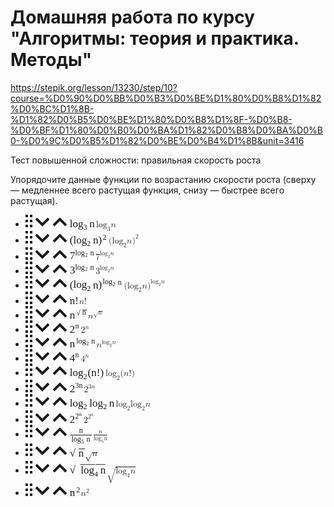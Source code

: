 # Домашняя работа по курсу "Алгоритмы: теория и практика. Методы" 
https://stepik.org/lesson/13230/step/10?course=%D0%90%D0%BB%D0%B3%D0%BE%D1%80%D0%B8%D1%82%D0%BC%D1%8B-%D1%82%D0%B5%D0%BE%D1%80%D0%B8%D1%8F-%D0%B8-%D0%BF%D1%80%D0%B0%D0%BA%D1%82%D0%B8%D0%BA%D0%B0-%D0%9C%D0%B5%D1%82%D0%BE%D0%B4%D1%8B&unit=3416

Тест повышенной сложности: правильная скорость роста

Упорядочите данные функции по возрастанию скорости роста (сверху — медленнее всего растущая функция, снизу — быстрее всего растущая).

  <div id="ember5685" class="ember-view"><ul id="ember5694" class="ember-view sortable-list"><li id="ember5767" draggable="true" class="ember-view sortable-item">      <div class="sortable-item__inner-box">
      <span id="ember5768" class="ember-view svg-icon dragndrop_icon"><svg xmlns="http://www.w3.org/2000/svg" width="11" height="20" viewBox="0 0 11 20"><path fill="none" stroke="currentcolor" stroke-width="4" stroke-miterlimit="10" d="M0 2h4M0 10h4M0 18h4M7 2h4M7 10h4M7 18h4"></path></svg></span>
      <span class="sortable-item__arrow-down" data-ember-action="5769"><span id="ember5770" class="ember-view svg-icon down_arrow_icon"><svg xmlns="http://www.w3.org/2000/svg" width="24" height="16" viewBox="-0.475 -0.477 24 16"><path fill="none" stroke="currentcolor" stroke-width="4" stroke-miterlimit="10" d="M1.525 1.523l10 10 10-10"></path></svg></span></span>
      <span class="sortable-item__arrow-up" data-ember-action="5771"><span id="ember5772" class="ember-view svg-icon up_arrow_icon"><svg xmlns="http://www.w3.org/2000/svg" width="24" height="16" viewBox="-0.51 -0.479 24 16"><path fill="none" stroke="currentcolor" stroke-width="4" stroke-miterlimit="10" d="M21.49 12.52l-10-10-10 10"></path></svg></span></span>
    <span class="sortable-item__text"><span class="MathJax_Preview" style="color: inherit;"></span><span class="MathJax" id="MathJax-Element-14-Frame" tabindex="0" style="position: relative;" data-mathml="<math xmlns=&quot;http://www.w3.org/1998/Math/MathML&quot;><msub><mi>log</mi><mn>3</mn></msub><mo>&amp;#x2061;</mo><mi>n</mi></math>" role="presentation"><nobr aria-hidden="true"><span class="math" id="MathJax-Span-125" role="math" style="width: 3.025em; display: inline-block;"><span style="display: inline-block; position: relative; width: 2.462em; height: 0px; font-size: 122%;"><span style="position: absolute; clip: rect(1.386em 1002.46em 2.666em -999.997em); top: -2.252em; left: 0.003em;"><span class="mrow" id="MathJax-Span-126"><span class="msubsup" id="MathJax-Span-127"><span style="display: inline-block; position: relative; width: 1.693em; height: 0px;"><span style="position: absolute; clip: rect(3.128em 1001.28em 4.357em -999.997em); top: -3.993em; left: 0.003em;"><span class="mi" id="MathJax-Span-128" style="font-family: MathJax_Main;">log</span><span style="display: inline-block; width: 0px; height: 3.998em;"></span></span><span style="position: absolute; top: -3.737em; left: 1.283em;"><span class="mn" id="MathJax-Span-129" style="font-size: 70.7%; font-family: MathJax_Main;">3</span><span style="display: inline-block; width: 0px; height: 3.998em;"></span></span></span></span><span class="mo" id="MathJax-Span-130"></span><span class="mi" id="MathJax-Span-131" style="font-family: MathJax_Math-italic; padding-left: 0.156em;">n</span></span><span style="display: inline-block; width: 0px; height: 2.257em;"></span></span></span><span style="display: inline-block; overflow: hidden; vertical-align: -0.372em; border-left: 0px solid; width: 0px; height: 1.316em;"></span></span></nobr><span class="MJX_Assistive_MathML" role="presentation"><math xmlns="http://www.w3.org/1998/Math/MathML"><msub><mi>log</mi><mn>3</mn></msub><mo>⁡</mo><mi>n</mi></math></span></span><script type="math/tex" id="MathJax-Element-14">\log_3n</script></span>
  </div>


</li><li id="ember5732" draggable="true" class="ember-view sortable-item">      <div class="sortable-item__inner-box">
      <span id="ember5733" class="ember-view svg-icon dragndrop_icon"><svg xmlns="http://www.w3.org/2000/svg" width="11" height="20" viewBox="0 0 11 20"><path fill="none" stroke="currentcolor" stroke-width="4" stroke-miterlimit="10" d="M0 2h4M0 10h4M0 18h4M7 2h4M7 10h4M7 18h4"></path></svg></span>
      <span class="sortable-item__arrow-down" data-ember-action="5734"><span id="ember5735" class="ember-view svg-icon down_arrow_icon"><svg xmlns="http://www.w3.org/2000/svg" width="24" height="16" viewBox="-0.475 -0.477 24 16"><path fill="none" stroke="currentcolor" stroke-width="4" stroke-miterlimit="10" d="M1.525 1.523l10 10 10-10"></path></svg></span></span>
      <span class="sortable-item__arrow-up" data-ember-action="5736"><span id="ember5737" class="ember-view svg-icon up_arrow_icon"><svg xmlns="http://www.w3.org/2000/svg" width="24" height="16" viewBox="-0.51 -0.479 24 16"><path fill="none" stroke="currentcolor" stroke-width="4" stroke-miterlimit="10" d="M21.49 12.52l-10-10-10 10"></path></svg></span></span>
    <span class="sortable-item__text"><span class="MathJax_Preview" style="color: inherit;"></span><span class="MathJax" id="MathJax-Element-9-Frame" tabindex="0" style="position: relative;" data-mathml="<math xmlns=&quot;http://www.w3.org/1998/Math/MathML&quot;><mo stretchy=&quot;false&quot;>(</mo><msub><mi>log</mi><mn>2</mn></msub><mo>&amp;#x2061;</mo><mi>n</mi><msup><mo stretchy=&quot;false&quot;>)</mo><mn>2</mn></msup></math>" role="presentation"><nobr aria-hidden="true"><span class="math" id="MathJax-Span-89" role="math" style="width: 4.46em; display: inline-block;"><span style="display: inline-block; position: relative; width: 3.64em; height: 0px; font-size: 122%;"><span style="position: absolute; clip: rect(1.283em 1003.64em 2.666em -999.997em); top: -2.252em; left: 0.003em;"><span class="mrow" id="MathJax-Span-90"><span class="mo" id="MathJax-Span-91" style="font-family: MathJax_Main;">(</span><span class="msubsup" id="MathJax-Span-92"><span style="display: inline-block; position: relative; width: 1.693em; height: 0px;"><span style="position: absolute; clip: rect(3.128em 1001.28em 4.357em -999.997em); top: -3.993em; left: 0.003em;"><span class="mi" id="MathJax-Span-93" style="font-family: MathJax_Main;">log</span><span style="display: inline-block; width: 0px; height: 3.998em;"></span></span><span style="position: absolute; top: -3.737em; left: 1.283em;"><span class="mn" id="MathJax-Span-94" style="font-size: 70.7%; font-family: MathJax_Main;">2</span><span style="display: inline-block; width: 0px; height: 3.998em;"></span></span></span></span><span class="mo" id="MathJax-Span-95"></span><span class="mi" id="MathJax-Span-96" style="font-family: MathJax_Math-italic; padding-left: 0.156em;">n</span><span class="msubsup" id="MathJax-Span-97"><span style="display: inline-block; position: relative; width: 0.822em; height: 0px;"><span style="position: absolute; clip: rect(3.076em 1000.31em 4.408em -999.997em); top: -3.993em; left: 0.003em;"><span class="mo" id="MathJax-Span-98" style="font-family: MathJax_Main;">)</span><span style="display: inline-block; width: 0px; height: 3.998em;"></span></span><span style="position: absolute; top: -4.352em; left: 0.412em;"><span class="mn" id="MathJax-Span-99" style="font-size: 70.7%; font-family: MathJax_Main;">2</span><span style="display: inline-block; width: 0px; height: 3.998em;"></span></span></span></span></span><span style="display: inline-block; width: 0px; height: 2.257em;"></span></span></span><span style="display: inline-block; overflow: hidden; vertical-align: -0.372em; border-left: 0px solid; width: 0px; height: 1.441em;"></span></span></nobr><span class="MJX_Assistive_MathML" role="presentation"><math xmlns="http://www.w3.org/1998/Math/MathML"><mo stretchy="false">(</mo><msub><mi>log</mi><mn>2</mn></msub><mo>⁡</mo><mi>n</mi><msup><mo stretchy="false">)</mo><mn>2</mn></msup></math></span></span><script type="math/tex" id="MathJax-Element-9">(\log_2n)^2</script></span>
  </div>


</li><li id="ember5711" draggable="true" class="ember-view sortable-item">      <div class="sortable-item__inner-box">
      <span id="ember5712" class="ember-view svg-icon dragndrop_icon"><svg xmlns="http://www.w3.org/2000/svg" width="11" height="20" viewBox="0 0 11 20"><path fill="none" stroke="currentcolor" stroke-width="4" stroke-miterlimit="10" d="M0 2h4M0 10h4M0 18h4M7 2h4M7 10h4M7 18h4"></path></svg></span>
      <span class="sortable-item__arrow-down" data-ember-action="5713"><span id="ember5714" class="ember-view svg-icon down_arrow_icon"><svg xmlns="http://www.w3.org/2000/svg" width="24" height="16" viewBox="-0.475 -0.477 24 16"><path fill="none" stroke="currentcolor" stroke-width="4" stroke-miterlimit="10" d="M1.525 1.523l10 10 10-10"></path></svg></span></span>
      <span class="sortable-item__arrow-up" data-ember-action="5715"><span id="ember5716" class="ember-view svg-icon up_arrow_icon"><svg xmlns="http://www.w3.org/2000/svg" width="24" height="16" viewBox="-0.51 -0.479 24 16"><path fill="none" stroke="currentcolor" stroke-width="4" stroke-miterlimit="10" d="M21.49 12.52l-10-10-10 10"></path></svg></span></span>
    <span class="sortable-item__text"><span class="MathJax_Preview" style="color: inherit;"></span><span class="MathJax" id="MathJax-Element-6-Frame" tabindex="0" style="position: relative;" data-mathml="<math xmlns=&quot;http://www.w3.org/1998/Math/MathML&quot;><msup><mn>7</mn><mrow class=&quot;MJX-TeXAtom-ORD&quot;><msub><mi>log</mi><mn>2</mn></msub><mo>&amp;#x2061;</mo><mi>n</mi></mrow></msup></math>" role="presentation"><nobr aria-hidden="true"><span class="math" id="MathJax-Span-50" role="math" style="width: 2.974em; display: inline-block;"><span style="display: inline-block; position: relative; width: 2.41em; height: 0px; font-size: 122%;"><span style="position: absolute; clip: rect(1.232em 1002.41em 2.41em -999.997em); top: -2.252em; left: 0.003em;"><span class="mrow" id="MathJax-Span-51"><span class="msubsup" id="MathJax-Span-52"><span style="display: inline-block; position: relative; width: 2.41em; height: 0px;"><span style="position: absolute; clip: rect(3.179em 1000.46em 4.152em -999.997em); top: -3.993em; left: 0.003em;"><span class="mn" id="MathJax-Span-53" style="font-family: MathJax_Main;">7</span><span style="display: inline-block; width: 0px; height: 3.998em;"></span></span><span style="position: absolute; top: -4.403em; left: 0.515em;"><span class="texatom" id="MathJax-Span-54"><span class="mrow" id="MathJax-Span-55"><span class="msubsup" id="MathJax-Span-56"><span style="display: inline-block; position: relative; width: 1.232em; height: 0px;"><span style="position: absolute; clip: rect(3.332em 1000.87em 4.306em -999.997em); top: -3.993em; left: 0.003em;"><span class="mi" id="MathJax-Span-57" style="font-size: 70.7%; font-family: MathJax_Main;">log</span><span style="display: inline-block; width: 0px; height: 3.998em;"></span></span><span style="position: absolute; top: -3.84em; left: 0.925em;"><span class="mn" id="MathJax-Span-58" style="font-size: 50%; font-family: MathJax_Main;">2</span><span style="display: inline-block; width: 0px; height: 3.998em;"></span></span></span></span><span class="mo" id="MathJax-Span-59" style="font-size: 70.7%;"></span><span class="mi" id="MathJax-Span-60" style="font-size: 70.7%; font-family: MathJax_Math-italic; padding-left: 0.259em;">n</span></span></span><span style="display: inline-block; width: 0px; height: 3.998em;"></span></span></span></span></span><span style="display: inline-block; width: 0px; height: 2.257em;"></span></span></span><span style="display: inline-block; overflow: hidden; vertical-align: -0.059em; border-left: 0px solid; width: 0px; height: 1.253em;"></span></span></nobr><span class="MJX_Assistive_MathML" role="presentation"><math xmlns="http://www.w3.org/1998/Math/MathML"><msup><mn>7</mn><mrow class="MJX-TeXAtom-ORD"><msub><mi>log</mi><mn>2</mn></msub><mo>⁡</mo><mi>n</mi></mrow></msup></math></span></span><script type="math/tex" id="MathJax-Element-6">7^{\log_2n}</script></span>
  </div>


</li><li id="ember5725" draggable="true" class="ember-view sortable-item">      <div class="sortable-item__inner-box">
      <span id="ember5726" class="ember-view svg-icon dragndrop_icon"><svg xmlns="http://www.w3.org/2000/svg" width="11" height="20" viewBox="0 0 11 20"><path fill="none" stroke="currentcolor" stroke-width="4" stroke-miterlimit="10" d="M0 2h4M0 10h4M0 18h4M7 2h4M7 10h4M7 18h4"></path></svg></span>
      <span class="sortable-item__arrow-down" data-ember-action="5727"><span id="ember5728" class="ember-view svg-icon down_arrow_icon"><svg xmlns="http://www.w3.org/2000/svg" width="24" height="16" viewBox="-0.475 -0.477 24 16"><path fill="none" stroke="currentcolor" stroke-width="4" stroke-miterlimit="10" d="M1.525 1.523l10 10 10-10"></path></svg></span></span>
      <span class="sortable-item__arrow-up" data-ember-action="5729"><span id="ember5730" class="ember-view svg-icon up_arrow_icon"><svg xmlns="http://www.w3.org/2000/svg" width="24" height="16" viewBox="-0.51 -0.479 24 16"><path fill="none" stroke="currentcolor" stroke-width="4" stroke-miterlimit="10" d="M21.49 12.52l-10-10-10 10"></path></svg></span></span>
    <span class="sortable-item__text"><span class="MathJax_Preview" style="color: inherit;"></span><span class="MathJax" id="MathJax-Element-8-Frame" tabindex="0" style="position: relative;" data-mathml="<math xmlns=&quot;http://www.w3.org/1998/Math/MathML&quot;><msup><mn>3</mn><mrow class=&quot;MJX-TeXAtom-ORD&quot;><msub><mi>log</mi><mn>2</mn></msub><mo>&amp;#x2061;</mo><mi>n</mi></mrow></msup></math>" role="presentation"><nobr aria-hidden="true"><span class="math" id="MathJax-Span-78" role="math" style="width: 2.974em; display: inline-block;"><span style="display: inline-block; position: relative; width: 2.41em; height: 0px; font-size: 122%;"><span style="position: absolute; clip: rect(1.232em 1002.41em 2.41em -999.997em); top: -2.252em; left: 0.003em;"><span class="mrow" id="MathJax-Span-79"><span class="msubsup" id="MathJax-Span-80"><span style="display: inline-block; position: relative; width: 2.41em; height: 0px;"><span style="position: absolute; clip: rect(3.179em 1000.46em 4.152em -999.997em); top: -3.993em; left: 0.003em;"><span class="mn" id="MathJax-Span-81" style="font-family: MathJax_Main;">3</span><span style="display: inline-block; width: 0px; height: 3.998em;"></span></span><span style="position: absolute; top: -4.403em; left: 0.515em;"><span class="texatom" id="MathJax-Span-82"><span class="mrow" id="MathJax-Span-83"><span class="msubsup" id="MathJax-Span-84"><span style="display: inline-block; position: relative; width: 1.232em; height: 0px;"><span style="position: absolute; clip: rect(3.332em 1000.87em 4.306em -999.997em); top: -3.993em; left: 0.003em;"><span class="mi" id="MathJax-Span-85" style="font-size: 70.7%; font-family: MathJax_Main;">log</span><span style="display: inline-block; width: 0px; height: 3.998em;"></span></span><span style="position: absolute; top: -3.84em; left: 0.925em;"><span class="mn" id="MathJax-Span-86" style="font-size: 50%; font-family: MathJax_Main;">2</span><span style="display: inline-block; width: 0px; height: 3.998em;"></span></span></span></span><span class="mo" id="MathJax-Span-87" style="font-size: 70.7%;"></span><span class="mi" id="MathJax-Span-88" style="font-size: 70.7%; font-family: MathJax_Math-italic; padding-left: 0.259em;">n</span></span></span><span style="display: inline-block; width: 0px; height: 3.998em;"></span></span></span></span></span><span style="display: inline-block; width: 0px; height: 2.257em;"></span></span></span><span style="display: inline-block; overflow: hidden; vertical-align: -0.059em; border-left: 0px solid; width: 0px; height: 1.253em;"></span></span></nobr><span class="MJX_Assistive_MathML" role="presentation"><math xmlns="http://www.w3.org/1998/Math/MathML"><msup><mn>3</mn><mrow class="MJX-TeXAtom-ORD"><msub><mi>log</mi><mn>2</mn></msub><mo>⁡</mo><mi>n</mi></mrow></msup></math></span></span><script type="math/tex" id="MathJax-Element-8">3^{\log_2n}</script></span>
  </div>


</li><li id="ember5718" draggable="true" class="ember-view sortable-item">      <div class="sortable-item__inner-box">
      <span id="ember5719" class="ember-view svg-icon dragndrop_icon"><svg xmlns="http://www.w3.org/2000/svg" width="11" height="20" viewBox="0 0 11 20"><path fill="none" stroke="currentcolor" stroke-width="4" stroke-miterlimit="10" d="M0 2h4M0 10h4M0 18h4M7 2h4M7 10h4M7 18h4"></path></svg></span>
      <span class="sortable-item__arrow-down" data-ember-action="5720"><span id="ember5721" class="ember-view svg-icon down_arrow_icon"><svg xmlns="http://www.w3.org/2000/svg" width="24" height="16" viewBox="-0.475 -0.477 24 16"><path fill="none" stroke="currentcolor" stroke-width="4" stroke-miterlimit="10" d="M1.525 1.523l10 10 10-10"></path></svg></span></span>
      <span class="sortable-item__arrow-up" data-ember-action="5722"><span id="ember5723" class="ember-view svg-icon up_arrow_icon"><svg xmlns="http://www.w3.org/2000/svg" width="24" height="16" viewBox="-0.51 -0.479 24 16"><path fill="none" stroke="currentcolor" stroke-width="4" stroke-miterlimit="10" d="M21.49 12.52l-10-10-10 10"></path></svg></span></span>
    <span class="sortable-item__text"><span class="MathJax_Preview" style="color: inherit;"></span><span class="MathJax" id="MathJax-Element-7-Frame" tabindex="0" style="position: relative;" data-mathml="<math xmlns=&quot;http://www.w3.org/1998/Math/MathML&quot;><mo stretchy=&quot;false&quot;>(</mo><msub><mi>log</mi><mn>2</mn></msub><mo>&amp;#x2061;</mo><mi>n</mi><msup><mo stretchy=&quot;false&quot;>)</mo><mrow class=&quot;MJX-TeXAtom-ORD&quot;><msub><mi>log</mi><mn>2</mn></msub><mo>&amp;#x2061;</mo><mi>n</mi></mrow></msup></math>" role="presentation"><nobr aria-hidden="true"><span class="math" id="MathJax-Span-61" role="math" style="width: 6.201em; display: inline-block;"><span style="display: inline-block; position: relative; width: 5.074em; height: 0px; font-size: 122%;"><span style="position: absolute; clip: rect(1.232em 1005.07em 2.666em -999.997em); top: -2.252em; left: 0.003em;"><span class="mrow" id="MathJax-Span-62"><span class="mo" id="MathJax-Span-63" style="font-family: MathJax_Main;">(</span><span class="msubsup" id="MathJax-Span-64"><span style="display: inline-block; position: relative; width: 1.693em; height: 0px;"><span style="position: absolute; clip: rect(3.128em 1001.28em 4.357em -999.997em); top: -3.993em; left: 0.003em;"><span class="mi" id="MathJax-Span-65" style="font-family: MathJax_Main;">log</span><span style="display: inline-block; width: 0px; height: 3.998em;"></span></span><span style="position: absolute; top: -3.737em; left: 1.283em;"><span class="mn" id="MathJax-Span-66" style="font-size: 70.7%; font-family: MathJax_Main;">2</span><span style="display: inline-block; width: 0px; height: 3.998em;"></span></span></span></span><span class="mo" id="MathJax-Span-67"></span><span class="mi" id="MathJax-Span-68" style="font-family: MathJax_Math-italic; padding-left: 0.156em;">n</span><span class="msubsup" id="MathJax-Span-69"><span style="display: inline-block; position: relative; width: 2.257em; height: 0px;"><span style="position: absolute; clip: rect(3.076em 1000.31em 4.408em -999.997em); top: -3.993em; left: 0.003em;"><span class="mo" id="MathJax-Span-70" style="font-family: MathJax_Main;">)</span><span style="display: inline-block; width: 0px; height: 3.998em;"></span></span><span style="position: absolute; top: -4.352em; left: 0.412em;"><span class="texatom" id="MathJax-Span-71"><span class="mrow" id="MathJax-Span-72"><span class="msubsup" id="MathJax-Span-73"><span style="display: inline-block; position: relative; width: 1.232em; height: 0px;"><span style="position: absolute; clip: rect(3.332em 1000.87em 4.306em -999.997em); top: -3.993em; left: 0.003em;"><span class="mi" id="MathJax-Span-74" style="font-size: 70.7%; font-family: MathJax_Main;">log</span><span style="display: inline-block; width: 0px; height: 3.998em;"></span></span><span style="position: absolute; top: -3.84em; left: 0.925em;"><span class="mn" id="MathJax-Span-75" style="font-size: 50%; font-family: MathJax_Main;">2</span><span style="display: inline-block; width: 0px; height: 3.998em;"></span></span></span></span><span class="mo" id="MathJax-Span-76" style="font-size: 70.7%;"></span><span class="mi" id="MathJax-Span-77" style="font-size: 70.7%; font-family: MathJax_Math-italic; padding-left: 0.259em;">n</span></span></span><span style="display: inline-block; width: 0px; height: 3.998em;"></span></span></span></span></span><span style="display: inline-block; width: 0px; height: 2.257em;"></span></span></span><span style="display: inline-block; overflow: hidden; vertical-align: -0.372em; border-left: 0px solid; width: 0px; height: 1.503em;"></span></span></nobr><span class="MJX_Assistive_MathML" role="presentation"><math xmlns="http://www.w3.org/1998/Math/MathML"><mo stretchy="false">(</mo><msub><mi>log</mi><mn>2</mn></msub><mo>⁡</mo><mi>n</mi><msup><mo stretchy="false">)</mo><mrow class="MJX-TeXAtom-ORD"><msub><mi>log</mi><mn>2</mn></msub><mo>⁡</mo><mi>n</mi></mrow></msup></math></span></span><script type="math/tex" id="MathJax-Element-7">(\log_2n)^{\log_2n}</script></span>
  </div>


</li><li id="ember5746" draggable="true" class="ember-view sortable-item">      <div class="sortable-item__inner-box">
      <span id="ember5747" class="ember-view svg-icon dragndrop_icon"><svg xmlns="http://www.w3.org/2000/svg" width="11" height="20" viewBox="0 0 11 20"><path fill="none" stroke="currentcolor" stroke-width="4" stroke-miterlimit="10" d="M0 2h4M0 10h4M0 18h4M7 2h4M7 10h4M7 18h4"></path></svg></span>
      <span class="sortable-item__arrow-down" data-ember-action="5748"><span id="ember5749" class="ember-view svg-icon down_arrow_icon"><svg xmlns="http://www.w3.org/2000/svg" width="24" height="16" viewBox="-0.475 -0.477 24 16"><path fill="none" stroke="currentcolor" stroke-width="4" stroke-miterlimit="10" d="M1.525 1.523l10 10 10-10"></path></svg></span></span>
      <span class="sortable-item__arrow-up" data-ember-action="5750"><span id="ember5751" class="ember-view svg-icon up_arrow_icon"><svg xmlns="http://www.w3.org/2000/svg" width="24" height="16" viewBox="-0.51 -0.479 24 16"><path fill="none" stroke="currentcolor" stroke-width="4" stroke-miterlimit="10" d="M21.49 12.52l-10-10-10 10"></path></svg></span></span>
    <span class="sortable-item__text"><span class="MathJax_Preview" style="color: inherit;"></span><span class="MathJax" id="MathJax-Element-11-Frame" tabindex="0" style="position: relative;" data-mathml="<math xmlns=&quot;http://www.w3.org/1998/Math/MathML&quot;><mi>n</mi><mo>!</mo></math>" role="presentation"><nobr aria-hidden="true"><span class="math" id="MathJax-Span-105" role="math" style="width: 1.078em; display: inline-block;"><span style="display: inline-block; position: relative; width: 0.873em; height: 0px; font-size: 122%;"><span style="position: absolute; clip: rect(1.386em 1000.77em 2.41em -999.997em); top: -2.252em; left: 0.003em;"><span class="mrow" id="MathJax-Span-106"><span class="mi" id="MathJax-Span-107" style="font-family: MathJax_Math-italic;">n</span><span class="mo" id="MathJax-Span-108" style="font-family: MathJax_Main;">!</span></span><span style="display: inline-block; width: 0px; height: 2.257em;"></span></span></span><span style="display: inline-block; overflow: hidden; vertical-align: -0.059em; border-left: 0px solid; width: 0px; height: 1.003em;"></span></span></nobr><span class="MJX_Assistive_MathML" role="presentation"><math xmlns="http://www.w3.org/1998/Math/MathML"><mi>n</mi><mo>!</mo></math></span></span><script type="math/tex" id="MathJax-Element-11">n!</script></span>
  </div>


</li><li id="ember5704" draggable="true" class="ember-view sortable-item">      <div class="sortable-item__inner-box">
      <span id="ember5705" class="ember-view svg-icon dragndrop_icon"><svg xmlns="http://www.w3.org/2000/svg" width="11" height="20" viewBox="0 0 11 20"><path fill="none" stroke="currentcolor" stroke-width="4" stroke-miterlimit="10" d="M0 2h4M0 10h4M0 18h4M7 2h4M7 10h4M7 18h4"></path></svg></span>
      <span class="sortable-item__arrow-down" data-ember-action="5706"><span id="ember5707" class="ember-view svg-icon down_arrow_icon"><svg xmlns="http://www.w3.org/2000/svg" width="24" height="16" viewBox="-0.475 -0.477 24 16"><path fill="none" stroke="currentcolor" stroke-width="4" stroke-miterlimit="10" d="M1.525 1.523l10 10 10-10"></path></svg></span></span>
      <span class="sortable-item__arrow-up" data-ember-action="5708"><span id="ember5709" class="ember-view svg-icon up_arrow_icon"><svg xmlns="http://www.w3.org/2000/svg" width="24" height="16" viewBox="-0.51 -0.479 24 16"><path fill="none" stroke="currentcolor" stroke-width="4" stroke-miterlimit="10" d="M21.49 12.52l-10-10-10 10"></path></svg></span></span>
    <span class="sortable-item__text"><span class="MathJax_Preview" style="color: inherit;"></span><span class="MathJax" id="MathJax-Element-5-Frame" tabindex="0" style="position: relative;" data-mathml="<math xmlns=&quot;http://www.w3.org/1998/Math/MathML&quot;><msup><mi>n</mi><mrow class=&quot;MJX-TeXAtom-ORD&quot;><msqrt><mi>n</mi></msqrt></mrow></msup></math>" role="presentation"><nobr aria-hidden="true"><span class="math" id="MathJax-Span-41" role="math" style="width: 2.103em; display: inline-block;"><span style="display: inline-block; position: relative; width: 1.693em; height: 0px; font-size: 122%;"><span style="position: absolute; clip: rect(1.232em 1001.69em 2.41em -999.997em); top: -2.252em; left: 0.003em;"><span class="mrow" id="MathJax-Span-42"><span class="msubsup" id="MathJax-Span-43"><span style="display: inline-block; position: relative; width: 1.693em; height: 0px;"><span style="position: absolute; clip: rect(3.384em 1000.57em 4.152em -999.997em); top: -3.993em; left: 0.003em;"><span class="mi" id="MathJax-Span-44" style="font-family: MathJax_Math-italic;">n</span><span style="display: inline-block; width: 0px; height: 3.998em;"></span></span><span style="position: absolute; top: -4.352em; left: 0.617em;"><span class="texatom" id="MathJax-Span-45"><span class="mrow" id="MathJax-Span-46"><span class="msqrt" id="MathJax-Span-47"><span style="display: inline-block; position: relative; width: 1.027em; height: 0px;"><span style="position: absolute; clip: rect(3.537em 1000.41em 4.152em -999.997em); top: -3.993em; left: 0.566em;"><span class="mrow" id="MathJax-Span-48"><span class="mi" id="MathJax-Span-49" style="font-size: 70.7%; font-family: MathJax_Math-italic;">n</span></span><span style="display: inline-block; width: 0px; height: 3.998em;"></span></span><span style="position: absolute; clip: rect(0.925em 1000.41em 1.283em -999.997em); top: -1.586em; left: 0.566em;"><span style="display: inline-block; overflow: hidden; vertical-align: -0.049em; border-top: 1.2px solid; width: 0.412em; height: 0px;"></span><span style="display: inline-block; width: 0px; height: 1.078em;"></span></span><span style="position: absolute; clip: rect(3.281em 1000.62em 4.306em -999.997em); top: -3.942em; left: 0.003em;"><span><span style="font-size: 70.7%; font-family: MathJax_Main;">√</span></span><span style="display: inline-block; width: 0px; height: 3.998em;"></span></span></span></span></span></span><span style="display: inline-block; width: 0px; height: 3.998em;"></span></span></span></span></span><span style="display: inline-block; width: 0px; height: 2.257em;"></span></span></span><span style="display: inline-block; overflow: hidden; vertical-align: -0.059em; border-left: 0px solid; width: 0px; height: 1.191em;"></span></span></nobr><span class="MJX_Assistive_MathML" role="presentation"><math xmlns="http://www.w3.org/1998/Math/MathML"><msup><mi>n</mi><mrow class="MJX-TeXAtom-ORD"><msqrt><mi>n</mi></msqrt></mrow></msup></math></span></span><script type="math/tex" id="MathJax-Element-5">n^{\sqrt{n}}</script></span>
  </div>


</li><li id="ember5739" draggable="true" class="ember-view sortable-item">      <div class="sortable-item__inner-box">
      <span id="ember5740" class="ember-view svg-icon dragndrop_icon"><svg xmlns="http://www.w3.org/2000/svg" width="11" height="20" viewBox="0 0 11 20"><path fill="none" stroke="currentcolor" stroke-width="4" stroke-miterlimit="10" d="M0 2h4M0 10h4M0 18h4M7 2h4M7 10h4M7 18h4"></path></svg></span>
      <span class="sortable-item__arrow-down" data-ember-action="5741"><span id="ember5742" class="ember-view svg-icon down_arrow_icon"><svg xmlns="http://www.w3.org/2000/svg" width="24" height="16" viewBox="-0.475 -0.477 24 16"><path fill="none" stroke="currentcolor" stroke-width="4" stroke-miterlimit="10" d="M1.525 1.523l10 10 10-10"></path></svg></span></span>
      <span class="sortable-item__arrow-up" data-ember-action="5743"><span id="ember5744" class="ember-view svg-icon up_arrow_icon"><svg xmlns="http://www.w3.org/2000/svg" width="24" height="16" viewBox="-0.51 -0.479 24 16"><path fill="none" stroke="currentcolor" stroke-width="4" stroke-miterlimit="10" d="M21.49 12.52l-10-10-10 10"></path></svg></span></span>
    <span class="sortable-item__text"><span class="MathJax_Preview" style="color: inherit;"></span><span class="MathJax" id="MathJax-Element-10-Frame" tabindex="0" style="position: relative;" data-mathml="<math xmlns=&quot;http://www.w3.org/1998/Math/MathML&quot;><msup><mn>2</mn><mi>n</mi></msup></math>" role="presentation"><nobr aria-hidden="true"><span class="math" id="MathJax-Span-100" role="math" style="width: 1.283em; display: inline-block;"><span style="display: inline-block; position: relative; width: 1.027em; height: 0px; font-size: 122%;"><span style="position: absolute; clip: rect(1.386em 1001.03em 2.41em -999.997em); top: -2.252em; left: 0.003em;"><span class="mrow" id="MathJax-Span-101"><span class="msubsup" id="MathJax-Span-102"><span style="display: inline-block; position: relative; width: 1.027em; height: 0px;"><span style="position: absolute; clip: rect(3.179em 1000.46em 4.152em -999.997em); top: -3.993em; left: 0.003em;"><span class="mn" id="MathJax-Span-103" style="font-family: MathJax_Main;">2</span><span style="display: inline-block; width: 0px; height: 3.998em;"></span></span><span style="position: absolute; top: -4.403em; left: 0.515em;"><span class="mi" id="MathJax-Span-104" style="font-size: 70.7%; font-family: MathJax_Math-italic;">n</span><span style="display: inline-block; width: 0px; height: 3.998em;"></span></span></span></span></span><span style="display: inline-block; width: 0px; height: 2.257em;"></span></span></span><span style="display: inline-block; overflow: hidden; vertical-align: -0.059em; border-left: 0px solid; width: 0px; height: 1.003em;"></span></span></nobr><span class="MJX_Assistive_MathML" role="presentation"><math xmlns="http://www.w3.org/1998/Math/MathML"><msup><mn>2</mn><mi>n</mi></msup></math></span></span><script type="math/tex" id="MathJax-Element-10">2^n</script></span>
  </div>


</li><li id="ember5753" draggable="true" class="ember-view sortable-item">      <div class="sortable-item__inner-box">
      <span id="ember5754" class="ember-view svg-icon dragndrop_icon"><svg xmlns="http://www.w3.org/2000/svg" width="11" height="20" viewBox="0 0 11 20"><path fill="none" stroke="currentcolor" stroke-width="4" stroke-miterlimit="10" d="M0 2h4M0 10h4M0 18h4M7 2h4M7 10h4M7 18h4"></path></svg></span>
      <span class="sortable-item__arrow-down" data-ember-action="5755"><span id="ember5756" class="ember-view svg-icon down_arrow_icon"><svg xmlns="http://www.w3.org/2000/svg" width="24" height="16" viewBox="-0.475 -0.477 24 16"><path fill="none" stroke="currentcolor" stroke-width="4" stroke-miterlimit="10" d="M1.525 1.523l10 10 10-10"></path></svg></span></span>
      <span class="sortable-item__arrow-up" data-ember-action="5757"><span id="ember5758" class="ember-view svg-icon up_arrow_icon"><svg xmlns="http://www.w3.org/2000/svg" width="24" height="16" viewBox="-0.51 -0.479 24 16"><path fill="none" stroke="currentcolor" stroke-width="4" stroke-miterlimit="10" d="M21.49 12.52l-10-10-10 10"></path></svg></span></span>
    <span class="sortable-item__text"><span class="MathJax_Preview" style="color: inherit;"></span><span class="MathJax" id="MathJax-Element-12-Frame" tabindex="0" style="position: relative;" data-mathml="<math xmlns=&quot;http://www.w3.org/1998/Math/MathML&quot;><msup><mi>n</mi><mrow class=&quot;MJX-TeXAtom-ORD&quot;><msub><mi>log</mi><mn>2</mn></msub><mo>&amp;#x2061;</mo><mi>n</mi></mrow></msup></math>" role="presentation"><nobr aria-hidden="true"><span class="math" id="MathJax-Span-109" role="math" style="width: 3.076em; display: inline-block;"><span style="display: inline-block; position: relative; width: 2.513em; height: 0px; font-size: 122%;"><span style="position: absolute; clip: rect(1.232em 1002.51em 2.41em -999.997em); top: -2.252em; left: 0.003em;"><span class="mrow" id="MathJax-Span-110"><span class="msubsup" id="MathJax-Span-111"><span style="display: inline-block; position: relative; width: 2.513em; height: 0px;"><span style="position: absolute; clip: rect(3.384em 1000.57em 4.152em -999.997em); top: -3.993em; left: 0.003em;"><span class="mi" id="MathJax-Span-112" style="font-family: MathJax_Math-italic;">n</span><span style="display: inline-block; width: 0px; height: 3.998em;"></span></span><span style="position: absolute; top: -4.352em; left: 0.617em;"><span class="texatom" id="MathJax-Span-113"><span class="mrow" id="MathJax-Span-114"><span class="msubsup" id="MathJax-Span-115"><span style="display: inline-block; position: relative; width: 1.232em; height: 0px;"><span style="position: absolute; clip: rect(3.332em 1000.87em 4.306em -999.997em); top: -3.993em; left: 0.003em;"><span class="mi" id="MathJax-Span-116" style="font-size: 70.7%; font-family: MathJax_Main;">log</span><span style="display: inline-block; width: 0px; height: 3.998em;"></span></span><span style="position: absolute; top: -3.84em; left: 0.925em;"><span class="mn" id="MathJax-Span-117" style="font-size: 50%; font-family: MathJax_Main;">2</span><span style="display: inline-block; width: 0px; height: 3.998em;"></span></span></span></span><span class="mo" id="MathJax-Span-118" style="font-size: 70.7%;"></span><span class="mi" id="MathJax-Span-119" style="font-size: 70.7%; font-family: MathJax_Math-italic; padding-left: 0.259em;">n</span></span></span><span style="display: inline-block; width: 0px; height: 3.998em;"></span></span></span></span></span><span style="display: inline-block; width: 0px; height: 2.257em;"></span></span></span><span style="display: inline-block; overflow: hidden; vertical-align: -0.059em; border-left: 0px solid; width: 0px; height: 1.191em;"></span></span></nobr><span class="MJX_Assistive_MathML" role="presentation"><math xmlns="http://www.w3.org/1998/Math/MathML"><msup><mi>n</mi><mrow class="MJX-TeXAtom-ORD"><msub><mi>log</mi><mn>2</mn></msub><mo>⁡</mo><mi>n</mi></mrow></msup></math></span></span><script type="math/tex" id="MathJax-Element-12">n^{\log_2n}</script></span>
  </div>


</li><li id="ember5760" draggable="true" class="ember-view sortable-item">      <div class="sortable-item__inner-box">
      <span id="ember5761" class="ember-view svg-icon dragndrop_icon"><svg xmlns="http://www.w3.org/2000/svg" width="11" height="20" viewBox="0 0 11 20"><path fill="none" stroke="currentcolor" stroke-width="4" stroke-miterlimit="10" d="M0 2h4M0 10h4M0 18h4M7 2h4M7 10h4M7 18h4"></path></svg></span>
      <span class="sortable-item__arrow-down" data-ember-action="5762"><span id="ember5763" class="ember-view svg-icon down_arrow_icon"><svg xmlns="http://www.w3.org/2000/svg" width="24" height="16" viewBox="-0.475 -0.477 24 16"><path fill="none" stroke="currentcolor" stroke-width="4" stroke-miterlimit="10" d="M1.525 1.523l10 10 10-10"></path></svg></span></span>
      <span class="sortable-item__arrow-up" data-ember-action="5764"><span id="ember5765" class="ember-view svg-icon up_arrow_icon"><svg xmlns="http://www.w3.org/2000/svg" width="24" height="16" viewBox="-0.51 -0.479 24 16"><path fill="none" stroke="currentcolor" stroke-width="4" stroke-miterlimit="10" d="M21.49 12.52l-10-10-10 10"></path></svg></span></span>
    <span class="sortable-item__text"><span class="MathJax_Preview" style="color: inherit;"></span><span class="MathJax" id="MathJax-Element-13-Frame" tabindex="0" style="position: relative;" data-mathml="<math xmlns=&quot;http://www.w3.org/1998/Math/MathML&quot;><msup><mn>4</mn><mi>n</mi></msup></math>" role="presentation"><nobr aria-hidden="true"><span class="math" id="MathJax-Span-120" role="math" style="width: 1.283em; display: inline-block;"><span style="display: inline-block; position: relative; width: 1.027em; height: 0px; font-size: 122%;"><span style="position: absolute; clip: rect(1.386em 1001.03em 2.41em -999.997em); top: -2.252em; left: 0.003em;"><span class="mrow" id="MathJax-Span-121"><span class="msubsup" id="MathJax-Span-122"><span style="display: inline-block; position: relative; width: 1.027em; height: 0px;"><span style="position: absolute; clip: rect(3.179em 1000.46em 4.152em -999.997em); top: -3.993em; left: 0.003em;"><span class="mn" id="MathJax-Span-123" style="font-family: MathJax_Main;">4</span><span style="display: inline-block; width: 0px; height: 3.998em;"></span></span><span style="position: absolute; top: -4.403em; left: 0.515em;"><span class="mi" id="MathJax-Span-124" style="font-size: 70.7%; font-family: MathJax_Math-italic;">n</span><span style="display: inline-block; width: 0px; height: 3.998em;"></span></span></span></span></span><span style="display: inline-block; width: 0px; height: 2.257em;"></span></span></span><span style="display: inline-block; overflow: hidden; vertical-align: -0.059em; border-left: 0px solid; width: 0px; height: 1.003em;"></span></span></nobr><span class="MJX_Assistive_MathML" role="presentation"><math xmlns="http://www.w3.org/1998/Math/MathML"><msup><mn>4</mn><mi>n</mi></msup></math></span></span><script type="math/tex" id="MathJax-Element-13">4^n</script></span>
  </div>


</li><li id="ember5774" draggable="true" class="ember-view sortable-item">      <div class="sortable-item__inner-box">
      <span id="ember5775" class="ember-view svg-icon dragndrop_icon"><svg xmlns="http://www.w3.org/2000/svg" width="11" height="20" viewBox="0 0 11 20"><path fill="none" stroke="currentcolor" stroke-width="4" stroke-miterlimit="10" d="M0 2h4M0 10h4M0 18h4M7 2h4M7 10h4M7 18h4"></path></svg></span>
      <span class="sortable-item__arrow-down" data-ember-action="5776"><span id="ember5777" class="ember-view svg-icon down_arrow_icon"><svg xmlns="http://www.w3.org/2000/svg" width="24" height="16" viewBox="-0.475 -0.477 24 16"><path fill="none" stroke="currentcolor" stroke-width="4" stroke-miterlimit="10" d="M1.525 1.523l10 10 10-10"></path></svg></span></span>
      <span class="sortable-item__arrow-up" data-ember-action="5778"><span id="ember5779" class="ember-view svg-icon up_arrow_icon"><svg xmlns="http://www.w3.org/2000/svg" width="24" height="16" viewBox="-0.51 -0.479 24 16"><path fill="none" stroke="currentcolor" stroke-width="4" stroke-miterlimit="10" d="M21.49 12.52l-10-10-10 10"></path></svg></span></span>
    <span class="sortable-item__text"><span class="MathJax_Preview" style="color: inherit;"></span><span class="MathJax" id="MathJax-Element-15-Frame" tabindex="0" style="position: relative;" data-mathml="<math xmlns=&quot;http://www.w3.org/1998/Math/MathML&quot;><msub><mi>log</mi><mn>2</mn></msub><mo>&amp;#x2061;</mo><mo stretchy=&quot;false&quot;>(</mo><mi>n</mi><mo>!</mo><mo stretchy=&quot;false&quot;>)</mo></math>" role="presentation"><nobr aria-hidden="true"><span class="math" id="MathJax-Span-132" role="math" style="width: 4.101em; display: inline-block;"><span style="display: inline-block; position: relative; width: 3.332em; height: 0px; font-size: 122%;"><span style="position: absolute; clip: rect(1.335em 1003.23em 2.666em -999.997em); top: -2.252em; left: 0.003em;"><span class="mrow" id="MathJax-Span-133"><span class="msubsup" id="MathJax-Span-134"><span style="display: inline-block; position: relative; width: 1.693em; height: 0px;"><span style="position: absolute; clip: rect(3.128em 1001.28em 4.357em -999.997em); top: -3.993em; left: 0.003em;"><span class="mi" id="MathJax-Span-135" style="font-family: MathJax_Main;">log</span><span style="display: inline-block; width: 0px; height: 3.998em;"></span></span><span style="position: absolute; top: -3.737em; left: 1.283em;"><span class="mn" id="MathJax-Span-136" style="font-size: 70.7%; font-family: MathJax_Main;">2</span><span style="display: inline-block; width: 0px; height: 3.998em;"></span></span></span></span><span class="mo" id="MathJax-Span-137"></span><span class="mo" id="MathJax-Span-138" style="font-family: MathJax_Main;">(</span><span class="mi" id="MathJax-Span-139" style="font-family: MathJax_Math-italic;">n</span><span class="mo" id="MathJax-Span-140" style="font-family: MathJax_Main;">!</span><span class="mo" id="MathJax-Span-141" style="font-family: MathJax_Main;">)</span></span><span style="display: inline-block; width: 0px; height: 2.257em;"></span></span></span><span style="display: inline-block; overflow: hidden; vertical-align: -0.372em; border-left: 0px solid; width: 0px; height: 1.378em;"></span></span></nobr><span class="MJX_Assistive_MathML" role="presentation"><math xmlns="http://www.w3.org/1998/Math/MathML"><msub><mi>log</mi><mn>2</mn></msub><mo>⁡</mo><mo stretchy="false">(</mo><mi>n</mi><mo>!</mo><mo stretchy="false">)</mo></math></span></span><script type="math/tex" id="MathJax-Element-15">\log_2(n!)</script></span>
  </div>


</li><li id="ember5781" draggable="true" class="ember-view sortable-item">      <div class="sortable-item__inner-box">
      <span id="ember5782" class="ember-view svg-icon dragndrop_icon"><svg xmlns="http://www.w3.org/2000/svg" width="11" height="20" viewBox="0 0 11 20"><path fill="none" stroke="currentcolor" stroke-width="4" stroke-miterlimit="10" d="M0 2h4M0 10h4M0 18h4M7 2h4M7 10h4M7 18h4"></path></svg></span>
      <span class="sortable-item__arrow-down" data-ember-action="5783"><span id="ember5784" class="ember-view svg-icon down_arrow_icon"><svg xmlns="http://www.w3.org/2000/svg" width="24" height="16" viewBox="-0.475 -0.477 24 16"><path fill="none" stroke="currentcolor" stroke-width="4" stroke-miterlimit="10" d="M1.525 1.523l10 10 10-10"></path></svg></span></span>
      <span class="sortable-item__arrow-up" data-ember-action="5785"><span id="ember5786" class="ember-view svg-icon up_arrow_icon"><svg xmlns="http://www.w3.org/2000/svg" width="24" height="16" viewBox="-0.51 -0.479 24 16"><path fill="none" stroke="currentcolor" stroke-width="4" stroke-miterlimit="10" d="M21.49 12.52l-10-10-10 10"></path></svg></span></span>
    <span class="sortable-item__text"><span class="MathJax_Preview" style="color: inherit;"></span><span class="MathJax" id="MathJax-Element-16-Frame" tabindex="0" style="position: relative;" data-mathml="<math xmlns=&quot;http://www.w3.org/1998/Math/MathML&quot;><msup><mn>2</mn><mrow class=&quot;MJX-TeXAtom-ORD&quot;><mn>3</mn><mi>n</mi></mrow></msup></math>" role="presentation"><nobr aria-hidden="true"><span class="math" id="MathJax-Span-142" role="math" style="width: 1.642em; display: inline-block;"><span style="display: inline-block; position: relative; width: 1.335em; height: 0px; font-size: 122%;"><span style="position: absolute; clip: rect(1.232em 1001.34em 2.41em -999.997em); top: -2.252em; left: 0.003em;"><span class="mrow" id="MathJax-Span-143"><span class="msubsup" id="MathJax-Span-144"><span style="display: inline-block; position: relative; width: 1.335em; height: 0px;"><span style="position: absolute; clip: rect(3.179em 1000.46em 4.152em -999.997em); top: -3.993em; left: 0.003em;"><span class="mn" id="MathJax-Span-145" style="font-family: MathJax_Main;">2</span><span style="display: inline-block; width: 0px; height: 3.998em;"></span></span><span style="position: absolute; top: -4.403em; left: 0.515em;"><span class="texatom" id="MathJax-Span-146"><span class="mrow" id="MathJax-Span-147"><span class="mn" id="MathJax-Span-148" style="font-size: 70.7%; font-family: MathJax_Main;">3</span><span class="mi" id="MathJax-Span-149" style="font-size: 70.7%; font-family: MathJax_Math-italic;">n</span></span></span><span style="display: inline-block; width: 0px; height: 3.998em;"></span></span></span></span></span><span style="display: inline-block; width: 0px; height: 2.257em;"></span></span></span><span style="display: inline-block; overflow: hidden; vertical-align: -0.059em; border-left: 0px solid; width: 0px; height: 1.191em;"></span></span></nobr><span class="MJX_Assistive_MathML" role="presentation"><math xmlns="http://www.w3.org/1998/Math/MathML"><msup><mn>2</mn><mrow class="MJX-TeXAtom-ORD"><mn>3</mn><mi>n</mi></mrow></msup></math></span></span><script type="math/tex" id="MathJax-Element-16">2^{3n}</script></span>
  </div>


</li><li id="ember5788" draggable="true" class="ember-view sortable-item">      <div class="sortable-item__inner-box">
      <span id="ember5789" class="ember-view svg-icon dragndrop_icon"><svg xmlns="http://www.w3.org/2000/svg" width="11" height="20" viewBox="0 0 11 20"><path fill="none" stroke="currentcolor" stroke-width="4" stroke-miterlimit="10" d="M0 2h4M0 10h4M0 18h4M7 2h4M7 10h4M7 18h4"></path></svg></span>
      <span class="sortable-item__arrow-down" data-ember-action="5790"><span id="ember5791" class="ember-view svg-icon down_arrow_icon"><svg xmlns="http://www.w3.org/2000/svg" width="24" height="16" viewBox="-0.475 -0.477 24 16"><path fill="none" stroke="currentcolor" stroke-width="4" stroke-miterlimit="10" d="M1.525 1.523l10 10 10-10"></path></svg></span></span>
      <span class="sortable-item__arrow-up" data-ember-action="5792"><span id="ember5793" class="ember-view svg-icon up_arrow_icon"><svg xmlns="http://www.w3.org/2000/svg" width="24" height="16" viewBox="-0.51 -0.479 24 16"><path fill="none" stroke="currentcolor" stroke-width="4" stroke-miterlimit="10" d="M21.49 12.52l-10-10-10 10"></path></svg></span></span>
    <span class="sortable-item__text"><span class="MathJax_Preview" style="color: inherit;"></span><span class="MathJax" id="MathJax-Element-17-Frame" tabindex="0" style="position: relative;" data-mathml="<math xmlns=&quot;http://www.w3.org/1998/Math/MathML&quot;><msub><mi>log</mi><mn>2</mn></msub><mo>&amp;#x2061;</mo><msub><mi>log</mi><mn>2</mn></msub><mo>&amp;#x2061;</mo><mi>n</mi></math>" role="presentation"><nobr aria-hidden="true"><span class="math" id="MathJax-Span-150" role="math" style="width: 5.279em; display: inline-block;"><span style="display: inline-block; position: relative; width: 4.306em; height: 0px; font-size: 122%;"><span style="position: absolute; clip: rect(1.386em 1004.31em 2.666em -999.997em); top: -2.252em; left: 0.003em;"><span class="mrow" id="MathJax-Span-151"><span class="msubsup" id="MathJax-Span-152"><span style="display: inline-block; position: relative; width: 1.693em; height: 0px;"><span style="position: absolute; clip: rect(3.128em 1001.28em 4.357em -999.997em); top: -3.993em; left: 0.003em;"><span class="mi" id="MathJax-Span-153" style="font-family: MathJax_Main;">log</span><span style="display: inline-block; width: 0px; height: 3.998em;"></span></span><span style="position: absolute; top: -3.737em; left: 1.283em;"><span class="mn" id="MathJax-Span-154" style="font-size: 70.7%; font-family: MathJax_Main;">2</span><span style="display: inline-block; width: 0px; height: 3.998em;"></span></span></span></span><span class="mo" id="MathJax-Span-155"></span><span class="msubsup" id="MathJax-Span-156" style="padding-left: 0.156em;"><span style="display: inline-block; position: relative; width: 1.693em; height: 0px;"><span style="position: absolute; clip: rect(3.128em 1001.28em 4.357em -999.997em); top: -3.993em; left: 0.003em;"><span class="mi" id="MathJax-Span-157" style="font-family: MathJax_Main;">log</span><span style="display: inline-block; width: 0px; height: 3.998em;"></span></span><span style="position: absolute; top: -3.737em; left: 1.283em;"><span class="mn" id="MathJax-Span-158" style="font-size: 70.7%; font-family: MathJax_Main;">2</span><span style="display: inline-block; width: 0px; height: 3.998em;"></span></span></span></span><span class="mo" id="MathJax-Span-159"></span><span class="mi" id="MathJax-Span-160" style="font-family: MathJax_Math-italic; padding-left: 0.156em;">n</span></span><span style="display: inline-block; width: 0px; height: 2.257em;"></span></span></span><span style="display: inline-block; overflow: hidden; vertical-align: -0.372em; border-left: 0px solid; width: 0px; height: 1.253em;"></span></span></nobr><span class="MJX_Assistive_MathML" role="presentation"><math xmlns="http://www.w3.org/1998/Math/MathML"><msub><mi>log</mi><mn>2</mn></msub><mo>⁡</mo><msub><mi>log</mi><mn>2</mn></msub><mo>⁡</mo><mi>n</mi></math></span></span><script type="math/tex" id="MathJax-Element-17">\log_2\log_2 n</script></span>
  </div>


</li><li id="ember5795" draggable="true" class="ember-view sortable-item">      <div class="sortable-item__inner-box">
      <span id="ember5796" class="ember-view svg-icon dragndrop_icon"><svg xmlns="http://www.w3.org/2000/svg" width="11" height="20" viewBox="0 0 11 20"><path fill="none" stroke="currentcolor" stroke-width="4" stroke-miterlimit="10" d="M0 2h4M0 10h4M0 18h4M7 2h4M7 10h4M7 18h4"></path></svg></span>
      <span class="sortable-item__arrow-down" data-ember-action="5797"><span id="ember5798" class="ember-view svg-icon down_arrow_icon"><svg xmlns="http://www.w3.org/2000/svg" width="24" height="16" viewBox="-0.475 -0.477 24 16"><path fill="none" stroke="currentcolor" stroke-width="4" stroke-miterlimit="10" d="M1.525 1.523l10 10 10-10"></path></svg></span></span>
      <span class="sortable-item__arrow-up" data-ember-action="5799"><span id="ember5800" class="ember-view svg-icon up_arrow_icon"><svg xmlns="http://www.w3.org/2000/svg" width="24" height="16" viewBox="-0.51 -0.479 24 16"><path fill="none" stroke="currentcolor" stroke-width="4" stroke-miterlimit="10" d="M21.49 12.52l-10-10-10 10"></path></svg></span></span>
    <span class="sortable-item__text"><span class="MathJax_Preview" style="color: inherit;"></span><span class="MathJax" id="MathJax-Element-18-Frame" tabindex="0" style="position: relative;" data-mathml="<math xmlns=&quot;http://www.w3.org/1998/Math/MathML&quot;><msup><mn>2</mn><mrow class=&quot;MJX-TeXAtom-ORD&quot;><msup><mn>2</mn><mi>n</mi></msup></mrow></msup></math>" role="presentation"><nobr aria-hidden="true"><span class="math" id="MathJax-Span-161" role="math" style="width: 1.591em; display: inline-block;"><span style="display: inline-block; position: relative; width: 1.283em; height: 0px; font-size: 122%;"><span style="position: absolute; clip: rect(1.232em 1001.28em 2.41em -999.997em); top: -2.252em; left: 0.003em;"><span class="mrow" id="MathJax-Span-162"><span class="msubsup" id="MathJax-Span-163"><span style="display: inline-block; position: relative; width: 1.283em; height: 0px;"><span style="position: absolute; clip: rect(3.179em 1000.46em 4.152em -999.997em); top: -3.993em; left: 0.003em;"><span class="mn" id="MathJax-Span-164" style="font-family: MathJax_Main;">2</span><span style="display: inline-block; width: 0px; height: 3.998em;"></span></span><span style="position: absolute; top: -4.403em; left: 0.515em;"><span class="texatom" id="MathJax-Span-165"><span class="mrow" id="MathJax-Span-166"><span class="msubsup" id="MathJax-Span-167"><span style="display: inline-block; position: relative; width: 0.72em; height: 0px;"><span style="position: absolute; clip: rect(3.384em 1000.31em 4.152em -999.997em); top: -3.993em; left: 0.003em;"><span class="mn" id="MathJax-Span-168" style="font-size: 70.7%; font-family: MathJax_Main;">2</span><span style="display: inline-block; width: 0px; height: 3.998em;"></span></span><span style="position: absolute; top: -4.249em; left: 0.361em;"><span class="mi" id="MathJax-Span-169" style="font-size: 50%; font-family: MathJax_Math-italic;">n</span><span style="display: inline-block; width: 0px; height: 3.998em;"></span></span></span></span></span></span><span style="display: inline-block; width: 0px; height: 3.998em;"></span></span></span></span></span><span style="display: inline-block; width: 0px; height: 2.257em;"></span></span></span><span style="display: inline-block; overflow: hidden; vertical-align: -0.059em; border-left: 0px solid; width: 0px; height: 1.191em;"></span></span></nobr><span class="MJX_Assistive_MathML" role="presentation"><math xmlns="http://www.w3.org/1998/Math/MathML"><msup><mn>2</mn><mrow class="MJX-TeXAtom-ORD"><msup><mn>2</mn><mi>n</mi></msup></mrow></msup></math></span></span><script type="math/tex" id="MathJax-Element-18">2^{2^n}</script></span>
  </div>


</li><li id="ember5802" draggable="true" class="ember-view sortable-item">      <div class="sortable-item__inner-box">
      <span id="ember5803" class="ember-view svg-icon dragndrop_icon"><svg xmlns="http://www.w3.org/2000/svg" width="11" height="20" viewBox="0 0 11 20"><path fill="none" stroke="currentcolor" stroke-width="4" stroke-miterlimit="10" d="M0 2h4M0 10h4M0 18h4M7 2h4M7 10h4M7 18h4"></path></svg></span>
      <span class="sortable-item__arrow-down" data-ember-action="5804"><span id="ember5805" class="ember-view svg-icon down_arrow_icon"><svg xmlns="http://www.w3.org/2000/svg" width="24" height="16" viewBox="-0.475 -0.477 24 16"><path fill="none" stroke="currentcolor" stroke-width="4" stroke-miterlimit="10" d="M1.525 1.523l10 10 10-10"></path></svg></span></span>
      <span class="sortable-item__arrow-up" data-ember-action="5806"><span id="ember5807" class="ember-view svg-icon up_arrow_icon"><svg xmlns="http://www.w3.org/2000/svg" width="24" height="16" viewBox="-0.51 -0.479 24 16"><path fill="none" stroke="currentcolor" stroke-width="4" stroke-miterlimit="10" d="M21.49 12.52l-10-10-10 10"></path></svg></span></span>
    <span class="sortable-item__text"><span class="MathJax_Preview" style="color: inherit;"></span><span class="MathJax" id="MathJax-Element-19-Frame" tabindex="0" style="position: relative;" data-mathml="<math xmlns=&quot;http://www.w3.org/1998/Math/MathML&quot;><mfrac><mi>n</mi><mrow><msub><mi>log</mi><mn>5</mn></msub><mo>&amp;#x2061;</mo><mi>n</mi></mrow></mfrac></math>" role="presentation"><nobr aria-hidden="true"><span class="math" id="MathJax-Span-170" role="math" style="width: 2.666em; display: inline-block;"><span style="display: inline-block; position: relative; width: 2.154em; height: 0px; font-size: 122%;"><span style="position: absolute; clip: rect(1.386em 1002.15em 2.974em -999.997em); top: -2.252em; left: 0.003em;"><span class="mrow" id="MathJax-Span-171"><span class="mfrac" id="MathJax-Span-172"><span style="display: inline-block; position: relative; width: 1.949em; height: 0px; margin-right: 0.105em; margin-left: 0.105em;"><span style="position: absolute; clip: rect(3.537em 1000.41em 4.152em -999.997em); top: -4.403em; left: 50%; margin-left: -0.202em;"><span class="mi" id="MathJax-Span-173" style="font-size: 70.7%; font-family: MathJax_Math-italic;">n</span><span style="display: inline-block; width: 0px; height: 3.998em;"></span></span><span style="position: absolute; clip: rect(3.332em 1001.8em 4.357em -999.997em); top: -3.584em; left: 50%; margin-left: -0.92em;"><span class="mrow" id="MathJax-Span-174"><span class="msubsup" id="MathJax-Span-175"><span style="display: inline-block; position: relative; width: 1.232em; height: 0px;"><span style="position: absolute; clip: rect(3.332em 1000.87em 4.306em -999.997em); top: -3.993em; left: 0.003em;"><span class="mi" id="MathJax-Span-176" style="font-size: 70.7%; font-family: MathJax_Main;">log</span><span style="display: inline-block; width: 0px; height: 3.998em;"></span></span><span style="position: absolute; top: -3.84em; left: 0.925em;"><span class="mn" id="MathJax-Span-177" style="font-size: 50%; font-family: MathJax_Main;">5</span><span style="display: inline-block; width: 0px; height: 3.998em;"></span></span></span></span><span class="mo" id="MathJax-Span-178" style="font-size: 70.7%;"></span><span class="mi" id="MathJax-Span-179" style="font-size: 70.7%; font-family: MathJax_Math-italic; padding-left: 0.259em;">n</span></span><span style="display: inline-block; width: 0px; height: 3.998em;"></span></span><span style="position: absolute; clip: rect(0.873em 1001.95em 1.232em -999.997em); top: -1.278em; left: 0.003em;"><span style="display: inline-block; overflow: hidden; vertical-align: 0.003em; border-top: 1.3px solid; width: 1.949em; height: 0px;"></span><span style="display: inline-block; width: 0px; height: 1.078em;"></span></span></span></span></span><span style="display: inline-block; width: 0px; height: 2.257em;"></span></span></span><span style="display: inline-block; overflow: hidden; vertical-align: -0.747em; border-left: 0px solid; width: 0px; height: 1.691em;"></span></span></nobr><span class="MJX_Assistive_MathML" role="presentation"><math xmlns="http://www.w3.org/1998/Math/MathML"><mfrac><mi>n</mi><mrow><msub><mi>log</mi><mn>5</mn></msub><mo>⁡</mo><mi>n</mi></mrow></mfrac></math></span></span><script type="math/tex" id="MathJax-Element-19">\frac{n}{\log_5n}</script></span>
  </div>


</li><li id="ember5809" draggable="true" class="ember-view sortable-item">      <div class="sortable-item__inner-box">
      <span id="ember5810" class="ember-view svg-icon dragndrop_icon"><svg xmlns="http://www.w3.org/2000/svg" width="11" height="20" viewBox="0 0 11 20"><path fill="none" stroke="currentcolor" stroke-width="4" stroke-miterlimit="10" d="M0 2h4M0 10h4M0 18h4M7 2h4M7 10h4M7 18h4"></path></svg></span>
      <span class="sortable-item__arrow-down" data-ember-action="5811"><span id="ember5812" class="ember-view svg-icon down_arrow_icon"><svg xmlns="http://www.w3.org/2000/svg" width="24" height="16" viewBox="-0.475 -0.477 24 16"><path fill="none" stroke="currentcolor" stroke-width="4" stroke-miterlimit="10" d="M1.525 1.523l10 10 10-10"></path></svg></span></span>
      <span class="sortable-item__arrow-up" data-ember-action="5813"><span id="ember5814" class="ember-view svg-icon up_arrow_icon"><svg xmlns="http://www.w3.org/2000/svg" width="24" height="16" viewBox="-0.51 -0.479 24 16"><path fill="none" stroke="currentcolor" stroke-width="4" stroke-miterlimit="10" d="M21.49 12.52l-10-10-10 10"></path></svg></span></span>
    <span class="sortable-item__text"><span class="MathJax_Preview" style="color: inherit;"></span><span class="MathJax" id="MathJax-Element-20-Frame" tabindex="0" style="position: relative;" data-mathml="<math xmlns=&quot;http://www.w3.org/1998/Math/MathML&quot;><msqrt><mi>n</mi></msqrt></math>" role="presentation"><nobr aria-hidden="true"><span class="math" id="MathJax-Span-180" role="math" style="width: 1.744em; display: inline-block;"><span style="display: inline-block; position: relative; width: 1.437em; height: 0px; font-size: 122%;"><span style="position: absolute; clip: rect(1.386em 1001.44em 2.666em -999.997em); top: -2.252em; left: 0.003em;"><span class="mrow" id="MathJax-Span-181"><span class="msqrt" id="MathJax-Span-182"><span style="display: inline-block; position: relative; width: 1.437em; height: 0px;"><span style="position: absolute; clip: rect(3.384em 1000.57em 4.152em -999.997em); top: -3.993em; left: 0.822em;"><span class="mrow" id="MathJax-Span-183"><span class="mi" id="MathJax-Span-184" style="font-family: MathJax_Math-italic;">n</span></span><span style="display: inline-block; width: 0px; height: 3.998em;"></span></span><span style="position: absolute; clip: rect(0.925em 1000.62em 1.283em -999.997em); top: -1.79em; left: 0.822em;"><span style="display: inline-block; overflow: hidden; vertical-align: -0.049em; border-top: 1.3px solid; width: 0.617em; height: 0px;"></span><span style="display: inline-block; width: 0px; height: 1.078em;"></span></span><span style="position: absolute; clip: rect(3.025em 1000.87em 4.357em -999.997em); top: -3.942em; left: 0.003em;"><span style="font-family: MathJax_Main;">√</span><span style="display: inline-block; width: 0px; height: 3.998em;"></span></span></span></span></span><span style="display: inline-block; width: 0px; height: 2.257em;"></span></span></span><span style="display: inline-block; overflow: hidden; vertical-align: -0.372em; border-left: 0px solid; width: 0px; height: 1.378em;"></span></span></nobr><span class="MJX_Assistive_MathML" role="presentation"><math xmlns="http://www.w3.org/1998/Math/MathML"><msqrt><mi>n</mi></msqrt></math></span></span><script type="math/tex" id="MathJax-Element-20">\sqrt{n}</script></span>
  </div>


</li><li id="ember5816" draggable="true" class="ember-view sortable-item">      <div class="sortable-item__inner-box">
      <span id="ember5817" class="ember-view svg-icon dragndrop_icon"><svg xmlns="http://www.w3.org/2000/svg" width="11" height="20" viewBox="0 0 11 20"><path fill="none" stroke="currentcolor" stroke-width="4" stroke-miterlimit="10" d="M0 2h4M0 10h4M0 18h4M7 2h4M7 10h4M7 18h4"></path></svg></span>
      <span class="sortable-item__arrow-down" data-ember-action="5818"><span id="ember5819" class="ember-view svg-icon down_arrow_icon"><svg xmlns="http://www.w3.org/2000/svg" width="24" height="16" viewBox="-0.475 -0.477 24 16"><path fill="none" stroke="currentcolor" stroke-width="4" stroke-miterlimit="10" d="M1.525 1.523l10 10 10-10"></path></svg></span></span>
      <span class="sortable-item__arrow-up" data-ember-action="5820"><span id="ember5821" class="ember-view svg-icon up_arrow_icon"><svg xmlns="http://www.w3.org/2000/svg" width="24" height="16" viewBox="-0.51 -0.479 24 16"><path fill="none" stroke="currentcolor" stroke-width="4" stroke-miterlimit="10" d="M21.49 12.52l-10-10-10 10"></path></svg></span></span>
    <span class="sortable-item__text"><span class="MathJax_Preview" style="color: inherit;"></span><span class="MathJax" id="MathJax-Element-21-Frame" tabindex="0" style="position: relative;" data-mathml="<math xmlns=&quot;http://www.w3.org/1998/Math/MathML&quot;><msqrt><msub><mi>log</mi><mn>4</mn></msub><mo>&amp;#x2061;</mo><mi>n</mi></msqrt></math>" role="presentation"><nobr aria-hidden="true"><span class="math" id="MathJax-Span-185" role="math" style="width: 4.255em; display: inline-block;"><span style="display: inline-block; position: relative; width: 3.486em; height: 0px; font-size: 122%;"><span style="position: absolute; clip: rect(1.283em 1003.49em 2.769em -999.997em); top: -2.252em; left: 0.003em;"><span class="mrow" id="MathJax-Span-186"><span class="msqrt" id="MathJax-Span-187"><span style="display: inline-block; position: relative; width: 3.486em; height: 0px;"><span style="position: absolute; clip: rect(3.128em 1002.46em 4.408em -999.997em); top: -3.993em; left: 1.027em;"><span class="mrow" id="MathJax-Span-188"><span class="msubsup" id="MathJax-Span-189"><span style="display: inline-block; position: relative; width: 1.693em; height: 0px;"><span style="position: absolute; clip: rect(3.128em 1001.28em 4.357em -999.997em); top: -3.993em; left: 0.003em;"><span class="mi" id="MathJax-Span-190" style="font-family: MathJax_Main;">log</span><span style="display: inline-block; width: 0px; height: 3.998em;"></span></span><span style="position: absolute; top: -3.737em; left: 1.283em;"><span class="mn" id="MathJax-Span-191" style="font-size: 70.7%; font-family: MathJax_Main;">4</span><span style="display: inline-block; width: 0px; height: 3.998em;"></span></span></span></span><span class="mo" id="MathJax-Span-192"></span><span class="mi" id="MathJax-Span-193" style="font-family: MathJax_Math-italic; padding-left: 0.156em;">n</span></span><span style="display: inline-block; width: 0px; height: 3.998em;"></span></span><span style="position: absolute; clip: rect(3.589em 1002.51em 3.947em -999.997em); top: -4.557em; left: 1.027em;"><span style="display: inline-block; position: relative; width: 2.513em; height: 0px;"><span style="position: absolute; font-family: MathJax_Main; top: -3.993em; left: -0.1em;">−<span style="display: inline-block; width: 0px; height: 3.998em;"></span></span><span style="position: absolute; font-family: MathJax_Main; top: -3.993em; left: 1.796em;">−<span style="display: inline-block; width: 0px; height: 3.998em;"></span></span><span style="font-family: MathJax_Main; position: absolute; top: -3.993em; left: 0.361em;">−<span style="display: inline-block; width: 0px; height: 3.998em;"></span></span><span style="font-family: MathJax_Main; position: absolute; top: -3.993em; left: 0.822em;">−<span style="display: inline-block; width: 0px; height: 3.998em;"></span></span><span style="font-family: MathJax_Main; position: absolute; top: -3.993em; left: 1.335em;">−<span style="display: inline-block; width: 0px; height: 3.998em;"></span></span></span><span style="display: inline-block; width: 0px; height: 3.998em;"></span></span><span style="position: absolute; clip: rect(2.974em 1001.03em 4.511em -999.997em); top: -3.993em; left: 0.003em;"><span style="font-family: MathJax_Size1;">√</span><span style="display: inline-block; width: 0px; height: 3.998em;"></span></span></span></span></span><span style="display: inline-block; width: 0px; height: 2.257em;"></span></span></span><span style="display: inline-block; overflow: hidden; vertical-align: -0.497em; border-left: 0px solid; width: 0px; height: 1.566em;"></span></span></nobr><span class="MJX_Assistive_MathML" role="presentation"><math xmlns="http://www.w3.org/1998/Math/MathML"><msqrt><msub><mi>log</mi><mn>4</mn></msub><mo>⁡</mo><mi>n</mi></msqrt></math></span></span><script type="math/tex" id="MathJax-Element-21">\sqrt{\log_4n}</script></span>
  </div>


</li><li id="ember5823" draggable="true" class="ember-view sortable-item">      <div class="sortable-item__inner-box">
      <span id="ember5824" class="ember-view svg-icon dragndrop_icon"><svg xmlns="http://www.w3.org/2000/svg" width="11" height="20" viewBox="0 0 11 20"><path fill="none" stroke="currentcolor" stroke-width="4" stroke-miterlimit="10" d="M0 2h4M0 10h4M0 18h4M7 2h4M7 10h4M7 18h4"></path></svg></span>
      <span class="sortable-item__arrow-down" data-ember-action="5825"><span id="ember5826" class="ember-view svg-icon down_arrow_icon"><svg xmlns="http://www.w3.org/2000/svg" width="24" height="16" viewBox="-0.475 -0.477 24 16"><path fill="none" stroke="currentcolor" stroke-width="4" stroke-miterlimit="10" d="M1.525 1.523l10 10 10-10"></path></svg></span></span>
      <span class="sortable-item__arrow-up" data-ember-action="5827"><span id="ember5828" class="ember-view svg-icon up_arrow_icon"><svg xmlns="http://www.w3.org/2000/svg" width="24" height="16" viewBox="-0.51 -0.479 24 16"><path fill="none" stroke="currentcolor" stroke-width="4" stroke-miterlimit="10" d="M21.49 12.52l-10-10-10 10"></path></svg></span></span>
    <span class="sortable-item__text"><span class="MathJax_Preview" style="color: inherit;"></span><span class="MathJax" id="MathJax-Element-22-Frame" tabindex="0" style="position: relative;" data-mathml="<math xmlns=&quot;http://www.w3.org/1998/Math/MathML&quot;><msup><mi>n</mi><mn>2</mn></msup></math>" role="presentation"><nobr aria-hidden="true"><span class="math" id="MathJax-Span-194" role="math" style="width: 1.283em; display: inline-block;"><span style="display: inline-block; position: relative; width: 1.027em; height: 0px; font-size: 122%;"><span style="position: absolute; clip: rect(1.283em 1001.03em 2.41em -999.997em); top: -2.252em; left: 0.003em;"><span class="mrow" id="MathJax-Span-195"><span class="msubsup" id="MathJax-Span-196"><span style="display: inline-block; position: relative; width: 1.027em; height: 0px;"><span style="position: absolute; clip: rect(3.384em 1000.57em 4.152em -999.997em); top: -3.993em; left: 0.003em;"><span class="mi" id="MathJax-Span-197" style="font-family: MathJax_Math-italic;">n</span><span style="display: inline-block; width: 0px; height: 3.998em;"></span></span><span style="position: absolute; top: -4.352em; left: 0.617em;"><span class="mn" id="MathJax-Span-198" style="font-size: 70.7%; font-family: MathJax_Main;">2</span><span style="display: inline-block; width: 0px; height: 3.998em;"></span></span></span></span></span><span style="display: inline-block; width: 0px; height: 2.257em;"></span></span></span><span style="display: inline-block; overflow: hidden; vertical-align: -0.059em; border-left: 0px solid; width: 0px; height: 1.128em;"></span></span></nobr><span class="MJX_Assistive_MathML" role="presentation"><math xmlns="http://www.w3.org/1998/Math/MathML"><msup><mi>n</mi><mn>2</mn></msup></math></span></span><script type="math/tex" id="MathJax-Element-22">n^2</script></span>
  </div>

